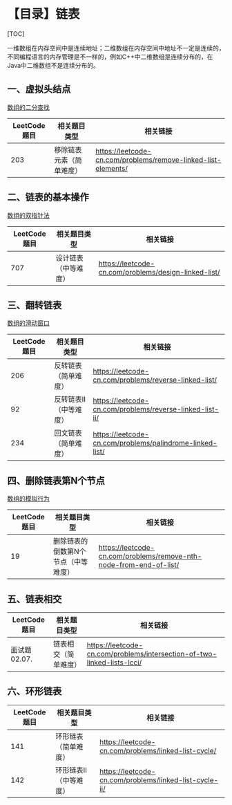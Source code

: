 # 【目录】链表

[TOC]

一维数组在内存空间中是连续地址；二维数组在内存空间中地址不一定是连续的，不同编程语言的内存管理是不一样的，例如C++中二维数组是连续分布的，在Java中二维数组不是连续分布的。

## 一、虚拟头结点

[数组的二分查找](./01数组的二分查找.md)

| **LeetCode题目** | **相关题目类型**         | **相关链接**                                                 |
| ---------------- | ------------------------ | ------------------------------------------------------------ |
| 203              | 移除链表元素（简单难度） | https://leetcode-cn.com/problems/remove-linked-list-elements/ |

## 二、链表的基本操作

[数组的双指针法](./02数组的双指针法.md)

| **LeetCode题目** | **相关题目类型**     | **相关链接**                                         |
| ---------------- | -------------------- | ---------------------------------------------------- |
| 707              | 设计链表（中等难度） | https://leetcode-cn.com/problems/design-linked-list/ |

## 三、翻转链表

[数组的滑动窗口](./02数组的滑动窗口.md)

| **LeetCode题目** | **相关题目类型**       | **相关链接**                                             |
| ---------------- | ---------------------- | -------------------------------------------------------- |
| 206              | 反转链表（简单难度）   | https://leetcode-cn.com/problems/reverse-linked-list/    |
| 92               | 反转链表II（中等难度） | https://leetcode-cn.com/problems/reverse-linked-list-ii/ |
| 234              | 回文链表（简单难度）   | https://leetcode-cn.com/problems/palindrome-linked-list/ |

## 四、删除链表第N个节点

[数组的模拟行为](./04数组的模拟行为.md)

| **LeetCode题目** | **相关题目类型**                    | **相关链接**                                                 |
| ---------------- | ----------------------------------- | ------------------------------------------------------------ |
| 19               | 删除链表的倒数第N个节点（中等难度） | https://leetcode-cn.com/problems/remove-nth-node-from-end-of-list/ |

## 五、链表相交

| **LeetCode题目** | **相关题目类型**     | **相关链接**                                                 |
| ---------------- | -------------------- | ------------------------------------------------------------ |
| 面试题02.07.     | 链表相交（简单难度） | https://leetcode-cn.com/problems/intersection-of-two-linked-lists-lcci/ |

## 六、环形链表

| **LeetCode题目** | **相关题目类型**       | **相关链接**                                           |
| ---------------- | ---------------------- | ------------------------------------------------------ |
| 141              | 环形链表（简单难度）   | https://leetcode-cn.com/problems/linked-list-cycle/    |
| 142              | 环形链表II（中等难度） | https://leetcode-cn.com/problems/linked-list-cycle-ii/ |

